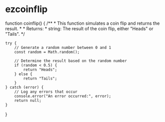 # ezcoinflip
function coinflip() {
    /**
     * This function simulates a coin flip and returns the result.
     * 
     * Returns:
     * string: The result of the coin flip, either "Heads" or "Tails".
     */
    
    try {
        // Generate a random number between 0 and 1
        const random = Math.random();
        
        // Determine the result based on the random number
        if (random < 0.5) {
            return "Heads";
        } else {
            return "Tails";
        }
    } catch (error) {
        // Log any errors that occur
        console.error("An error occurred:", error);
        return null;
    }
}
